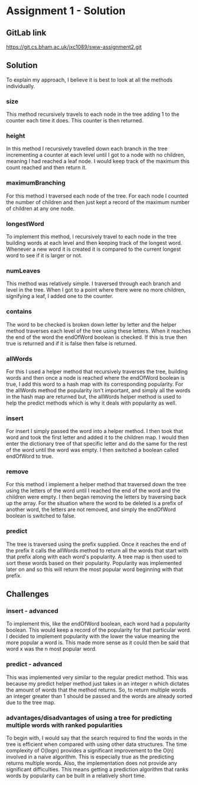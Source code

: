 # Assignment 1 - Solution

## GitLab link

https://git.cs.bham.ac.uk/jxc1089/sww-assignment2.git

## Solution

To explain my approach, I believe it is best to look at all the methods individually.

### size

This method recursively travels to each node in the tree adding 1 to the counter each time it does. This
counter is then returned.

### height

In this method I recursively travelled down each branch in the tree incrementing a counter at each level
until I got to a node with no children, meaning I had reached a leaf node. I would keep track of the maximum
this count reached and then return it.

### maximumBranching

For this method I traversed each node of the tree. For each node I counted the number of children and then
just kept a record of the maximum number of children at any one node.

### longestWord

To implement this method, I recursively travel to each node in the tree building words at each level and then keeping
track of the longest word. Whenever a new word it is created it is compared to the current longest word to see if 
it is larger or not.

### numLeaves

This method was relatively simple. I traversed through each branch and level in the tree. When I got to
a point where there were no more children, signifying a leaf, I added one to the counter.

### contains

The word to be checked is broken down letter by letter and the helper method traverses each level of the
tree using these letters. When it reaches the end of the word the endOfWord boolean is checked. If this is
true then true is returned and if it is false then false is returned.

### allWords

For this I used a helper method that recursively traverses the tree, building words and then once a node is
reached where the endOfWord boolean is true, I add this word to a hash map with its corresponding popularity.
For the allWords method the popularity isn't important, and simply all the words in the hash map are returned
but, the allWords helper method is used to help the predict methods which is why it deals with popularity as
well.

### insert

For insert I simply passed the word into a helper method. I then took that word and took the first letter and
added it to the children map. I would then enter the dictionary tree of that specific letter and do the same
for the rest of the word until the word was empty. I then switched a boolean called endOfWord to true.

### remove

For this method I implement a helper method that traversed down the tree using the letters of the word until
I reached the end of the word and the children were empty. I then began removing the letters by traversing
back up the array. For the situation where the word to be deleted is a prefix of another word, the letters
are not removed, and simply the endOfWord boolean is switched to false.

### predict

The tree is traversed using the prefix supplied. Once it reaches the end of the prefix it calls the allWords
method to return all the words that start with that prefix along with each word's popularity. A tree map is
then used to sort these words based on their popularity. Popularity was implemented later on and so this will
return the most popular word beginning with that prefix.

## Challenges

### insert - advanced

To implement this, like the endOfWord boolean, each word had a popularity boolean. This would keep a record of
the popularity for that particular word. I decided to implement popularity with the lower the value meaning
the more popular a word is. This made more sense as it could then be said that word x was the n most popular
word.

### predict - advanced

This was implemented very similar to the regular predict method. This was because my predict helper method
just takes in an integer n which dictates the amount of words that the method returns. So, to return multiple
words an integer greater than 1 should be passed and the words are already sorted due to the tree map.

### advantages/disadvantages of using a tree for predicting multiple words with ranked popularities

To begin with, I would say that the search required to find the words in the tree is efficient when compared
with using other data structures. The time complexity of O(logn) provides a significant improvement to the O(n)
involved in a naive algorithm. This is especially true as the predicting returns multiple words. Also, the
implementation does not provide any significant difficulties. This means getting a prediction algorithm that
ranks words by popularity can be built in a relatively short time.
